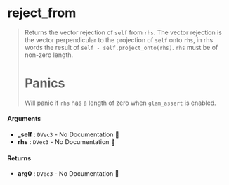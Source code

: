 # reject\_from

>  Returns the vector rejection of `self` from `rhs`.
>  The vector rejection is the vector perpendicular to the projection of `self` onto
>  `rhs`, in rhs words the result of `self - self.project_onto(rhs)`.
>  `rhs` must be of non-zero length.
>  # Panics
>  Will panic if `rhs` has a length of zero when `glam_assert` is enabled.

#### Arguments

- **\_self** : `DVec3` \- No Documentation 🚧
- **rhs** : `DVec3` \- No Documentation 🚧

#### Returns

- **arg0** : `DVec3` \- No Documentation 🚧